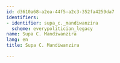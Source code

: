 ```yaml
---
id: d3610a68-a2ea-44f5-a2c3-352fa4259da7
identifiers:
- identifier: supa_c._mandiwanzira
  scheme: everypolitician_legacy
name: Supa C. Mandiwanzira
lang: en
title: Supa C. Mandiwanzira

---
```

